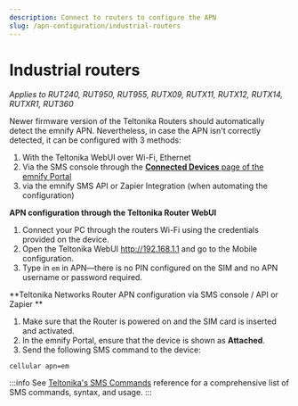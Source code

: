 ```yaml
---
description: Connect to routers to configure the APN
slug: /apn-configuration/industrial-routers
---
```


# Industrial routers

*Applies to RUT240, RUT950, RUT955, RUTX09, RUTX11, RUTX12, RUTX14, RUTXR1, RUT360*

Newer firmware version of the Teltonika Routers should automatically detect the emnify APN.
Nevertheless, in case the APN isn't correctly detected, it can be configured with 3 methods:

1. With the Teltonika WebUI over Wi-Fi, Ethernet
1. Via the SMS console through the [**Connected Devices** page of the emnify Portal](https://portal.emnify.com/connected-devices)
1. via the emnify SMS API or Zapier Integration (when automating the configuration)


**APN configuration through the Teltonika Router WebUI**

1. Connect your PC through the routers Wi-Fi using the credentials   provided on the device.
1. Open the Teltonika WebUI <http://192.168.1.1> and go to the Mobile configuration.
1. Type in `em` in APN—there is no PIN configured on the SIM and no APN username or password required.


**Teltonika Networks Router APN configuration via SMS console / API or Zapier **

1. Make sure that the Router is powered on and the SIM card is inserted and activated.
1. In the emnify Portal, ensure that the device is shown as **Attached**.
1. Send the following SMS command to the device:

```
cellular apn=em
```

:::info
See [Teltonika's SMS Commands](https://wiki.teltonika-networks.com/view/SMS_Commands) reference for a comprehensive list of SMS commands, syntax, and usage.
:::
